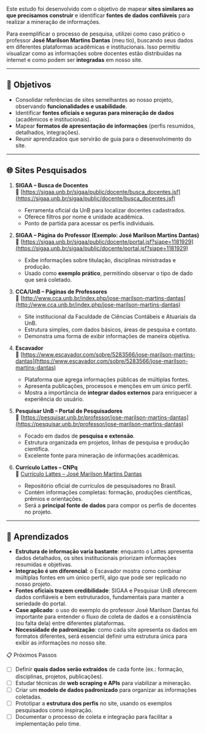 Este estudo foi desenvolvido com o objetivo de mapear **sites similares ao que precisamos construir** e identificar **fontes de dados confiáveis** para realizar a mineração de informações.  

Para exemplificar o processo de pesquisa, utilizei como caso prático o professor **José Marilson Martins Dantas** (meu tio), buscando seus dados em diferentes plataformas acadêmicas e institucionais. Isso permitiu visualizar como as informações sobre docentes estão distribuídas na internet e como podem ser **integradas** em nosso site.  

---

## 🎯 Objetivos  
- Consolidar referências de sites semelhantes ao nosso projeto, observando **funcionalidades e usabilidade**.  
- Identificar **fontes oficiais e seguras para mineração de dados** (acadêmicos e institucionais).  
- Mapear **formatos de apresentação de informações** (perfis resumidos, detalhados, integrações).  
- Reunir aprendizados que servirão de guia para o desenvolvimento do site.  

---

## 🌐 Sites Pesquisados  

1. **SIGAA – Busca de Docentes**  
   🔗 [https://sigaa.unb.br/sigaa/public/docente/busca_docentes.jsf](https://sigaa.unb.br/sigaa/public/docente/busca_docentes.jsf)  
   - Ferramenta oficial da UnB para localizar docentes cadastrados.  
   - Oferece filtros por nome e unidade acadêmica.  
   - Ponto de partida para acessar os perfis individuais.  

2. **SIGAA – Página do Professor (Exemplo: José Marilson Martins Dantas)**  
   🔗 [https://sigaa.unb.br/sigaa/public/docente/portal.jsf?siape=1181929](https://sigaa.unb.br/sigaa/public/docente/portal.jsf?siape=1181929)  
   - Exibe informações sobre titulação, disciplinas ministradas e produção.  
   - Usado como **exemplo prático**, permitindo observar o tipo de dado que será coletado.  

3. **CCA/UnB – Páginas de Professores**  
   🔗 [http://www.cca.unb.br/index.php/jose-marilson-martins-dantas](http://www.cca.unb.br/index.php/jose-marilson-martins-dantas)  
   - Site institucional da Faculdade de Ciências Contábeis e Atuariais da UnB.  
   - Estrutura simples, com dados básicos, áreas de pesquisa e contato.  
   - Demonstra uma forma de exibir informações de maneira objetiva.  

4. **Escavador**  
   🔗 [https://www.escavador.com/sobre/5283566/jose-marilson-martins-dantas](https://www.escavador.com/sobre/5283566/jose-marilson-martins-dantas)  
   - Plataforma que agrega informações públicas de múltiplas fontes.  
   - Apresenta publicações, processos e menções em um único perfil.  
   - Mostra a importância de **integrar dados externos** para enriquecer a experiência do usuário.  

5. **Pesquisar UnB – Portal de Pesquisadores**  
   🔗 [https://pesquisar.unb.br/professor/jose-marilson-martins-dantas](https://pesquisar.unb.br/professor/jose-marilson-martins-dantas)  
   - Focado em dados de **pesquisa e extensão**.  
   - Estrutura organizada em projetos, linhas de pesquisa e produção científica.  
   - Excelente fonte para mineração de informações acadêmicas.  

6. **Currículo Lattes – CNPq**  
   🔗 [Currículo Lattes – José Marilson Martins Dantas](https://buscatextual.cnpq.br/buscatextual/visualizacv.do;jsessionid=9155BC796D55F948BBFBD84BE90C9608.buscatextual_0)  
   - Repositório oficial de currículos de pesquisadores no Brasil.  
   - Contém informações completas: formação, produções científicas, prêmios e orientações.  
   - Será a **principal fonte de dados** para compor os perfis de docentes no projeto.  

---

## 📘 Aprendizados  

- **Estrutura de informação varia bastante**: enquanto o Lattes apresenta dados detalhados, os sites institucionais priorizam informações resumidas e objetivas.  
- **Integração é um diferencial**: o Escavador mostra como combinar múltiplas fontes em um único perfil, algo que pode ser replicado no nosso projeto.  
- **Fontes oficiais trazem credibilidade**: SIGAA e Pesquisar UnB oferecem dados confiáveis e bem estruturados, fundamentais para manter a seriedade do portal.  
- **Case aplicado**: o uso do exemplo do professor José Marilson Dantas foi importante para entender o fluxo de coleta de dados e a consistência (ou falta dela) entre diferentes plataformas.  
- **Necessidade de padronização**: como cada site apresenta os dados em formatos diferentes, será essencial definir uma estrutura única para exibir as informações no nosso site.  


📋 Próximos Passos  

- [ ] Definir **quais dados serão extraídos** de cada fonte (ex.: formação, disciplinas, projetos, publicações).  
- [ ] Estudar técnicas de **web scraping e APIs** para viabilizar a mineração.  
- [ ] Criar um **modelo de dados padronizado** para organizar as informações coletadas.  
- [ ] Prototipar a **estrutura dos perfis** no site, usando os exemplos pesquisados como inspiração.  
- [ ] Documentar o processo de coleta e integração para facilitar a implementação pelo time. 
